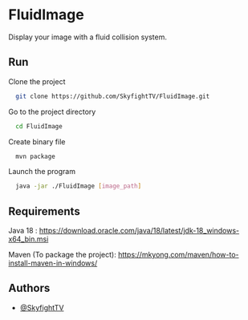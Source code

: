 
# FluidImage

Display your image with a fluid collision system.

## Run

Clone the project

```bash
  git clone https://github.com/SkyfightTV/FluidImage.git
```

Go to the project directory

```bash
  cd FluidImage
```

Create binary file

```bash
  mvn package 
```

Launch the program

```bash
  java -jar ./FluidImage [image_path]
```

## Requirements

Java 18 : https://download.oracle.com/java/18/latest/jdk-18_windows-x64_bin.msi

Maven (To package the project): https://mkyong.com/maven/how-to-install-maven-in-windows/

## Authors

- [@SkyfightTV](https://github.com/SkyfightTV)
